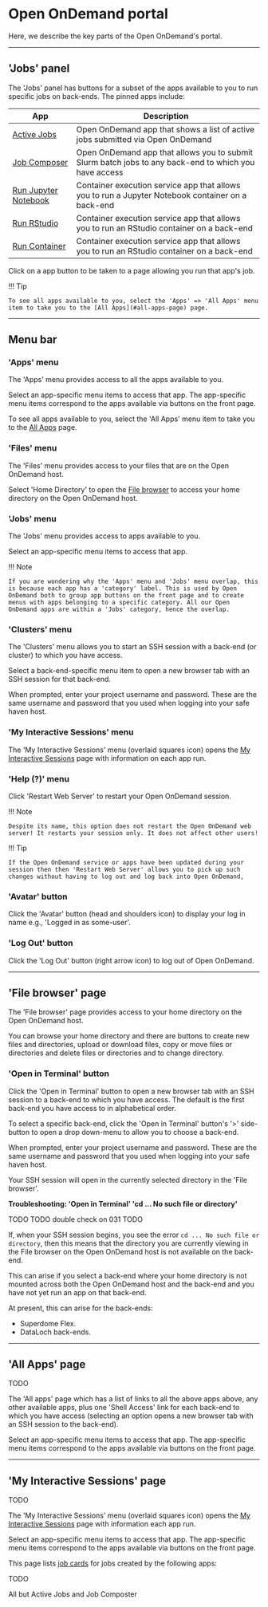 # Open OnDemand portal

Here, we describe the key parts of the Open OnDemand's portal.

---

## 'Jobs' panel

The 'Jobs' panel has buttons for a subset of the apps available to you to run specific jobs on back-ends. The pinned apps include:

| App | Description |
| --- | ----------- |
| [Active Jobs](apps/active-jobs.md) | Open OnDemand app that shows a list of active jobs submitted via Open OnDemand |
| [Job Composer](apps/job-composer.md) | Open OnDemand app that allows you to submit Slurm batch jobs to any back-end to which you have access |
| [Run Jupyter Notebook](apps/jupyter-app.md) | Container execution service app that allows you to run a Jupyter Notebook container on a back-end |
| [Run RStudio](apps/rstudio-app.md) | Container execution service app that allows you to run an RStudio container on a back-end |
| [Run Container](apps/container-app.md) | Container execution service app that allows you to run an RStudio container on a back-end |

Click on a app button to be taken to a page allowing you run that app's job.

!!! Tip

    To see all apps available to you, select the 'Apps' => 'All Apps' menu item to take you to the [All Apps](#all-apps-page) page.

---

## Menu bar

### 'Apps' menu

The 'Apps' menu provides access to all the apps available to you.

Select an app-specific menu items to access that app. The app-specific menu items correspond to the apps available via buttons on the front page.

To see all apps available to you, select the 'All Apps' menu item to take you to the [All Apps](#all-apps-page) page.

### 'Files' menu

The 'Files' menu provides access to your files that are on the Open OnDemand host.

Select 'Home Directory' to open the [File browser](#file-browser-page) to access your home directory on the Open OnDemand host.

### 'Jobs' menu

The 'Jobs' menu provides access to apps available to you.

Select an app-specific menu items to access that app.

!!! Note

    If you are wondering why the 'Apps' menu and 'Jobs' menu overlap, this is because each app has a 'category' label. This is used by Open OnDemand both to group app buttons on the front page and to create menus with apps belonging to a specific category. All our Open OnDemand apps are within a 'Jobs' category, hence the overlap.

### 'Clusters' menu

The 'Clusters' menu allows you to start an SSH session with a back-end (or cluster) to which you have access.

Select a back-end-specific menu item to open a new browser tab with an SSH session for that back-end.

When prompted, enter your project username and password. These are the same username and password that you used when logging into your safe haven host.

### 'My Interactive Sessions' menu

The 'My Interactive Sessions' menu (overlaid squares icon) opens the [My Interactive Sessions](#my-interactive-sessions-page) page with information on each app run.

### 'Help (?)' menu

Click 'Restart Web Server' to restart your Open OnDemand session.

!!! Note

    Despite its name, this option does not restart the Open OnDemand web server! It restarts your session only. It does not affect other users!

!!! Tip

    If the Open OnDemand service or apps have been updated during your session then then 'Restart Web Server' allows you to pick up such changes without having to log out and log back into Open OnDemand,

### 'Avatar' button

Click the 'Avatar' button (head and shoulders icon) to display your log in name e.g., 'Logged in as some-user'.

### 'Log Out' button

Click the 'Log Out' button (right arrow icon) to log out of Open OnDemand.

---

## 'File browser' page

The 'File browser' page provides access to your home directory on the Open OnDemand host.

You can browse your home directory and there are buttons to create new files and directories, upload or download files, copy or move files or directories and delete files or directories and to change directory.

### 'Open in Terminal' button

Click the 'Open in Terminal' button to open a new browser tab with an SSH session to a back-end to which you have access. The default is the first back-end you have access to in alphabetical order.

To select a specific back-end, click the 'Open in Terminal' button's '>' side-button to open a drop down-menu to allow you to choose a back-end.

When prompted, enter your project username and password. These are the same username and password that you used when logging into your safe haven host.

Your SSH session will open in the currently selected directory in the 'File browser'.

**Troubleshooting: 'Open in Terminal' 'cd ... No such file or directory'**

TODO
TODO double check on 031
TODO

If, when your SSH session begins, you see the error `cd ... No such file or directory`, then this means that the directory you are currently viewing in the File browser on the Open OnDemand host is not available on the back-end.

This can arise if you select a back-end where your home directory is not mounted across both the Open OnDemand host and the back-end and you have not yet run an app on that back-end.

At present, this can arise for the back-ends:

* Superdome Flex.
* DataLoch back-ends.

---

## 'All Apps' page

TODO

The 'All apps' page which has a list of links to all the above apps above, any other available apps, plus one 'Shell Access' link for each back-end to which you have access (selecting an option opens a new browser tab with an SSH session to the back-end).

Select an app-specific menu items to access that app. The app-specific menu items correspond to the apps available via buttons on the front page.

----

## 'My Interactive Sessions' page

TODO

The 'My Interactive Sessions' menu (overlaid squares icon) opens the [My Interactive Sessions](#my-interactive-sessions-page) page with information each app run.

Select an app-specific menu items to access that app. The app-specific menu items correspond to the apps available via buttons on the front page.

This page lists [job cards](jobs.md#job-cards) for jobs created by the following apps:

TODO

All but Active Jobs and Job Composter
